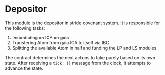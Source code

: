 # Depositor

This module is the depositor in stride-covenant system.
It is responsible for the following tasks:
1. Instantiating an ICA on gaia
1. Transfering Atom from gaia ICA to itself via IBC
1. Splitting the available Atom in half and funding the LP and LS modules

The contract determines the next actions to take purely based on its own state.
After receiving a `tick: {}` message from the clock, it attempts to advance the state.

